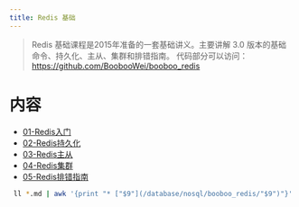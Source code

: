 ```yaml
---
title: Redis 基础
---
```


> Redis 基础课程是2015年准备的一套基础讲义。主要讲解 3.0 版本的基础命令、持久化、主从、集群和排错指南。
> 代码部分可以访问：https://github.com/BoobooWei/booboo_redis

# 内容

* [01-Redis入门](/database/nosql/booboo_redis/01-Redis入门.html)
* [02-Redis持久化](/database/nosql/booboo_redis/02-Redis持久化.html)
* [03-Redis主从](/database/nosql/booboo_redis/03-Redis主从.html)
* [04-Redis集群](/database/nosql/booboo_redis/04-Redis集群.html)
* [05-Redis排错指南](/database/nosql/booboo_redis/05-Redis排错指南.html)


```bash
 ll *.md | awk '{print "* ["$9"](/database/nosql/booboo_redis/"$9")"}' | sed 's/.md//'|sed 's/.md/.html/g'

```
